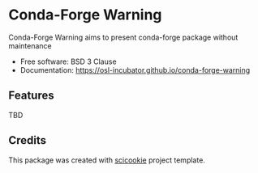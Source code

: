 # Conda-Forge Warning

Conda-Forge Warning aims to present conda-forge package without maintenance

* Free software: BSD 3 Clause
* Documentation: https://osl-incubator.github.io/conda-forge-warning

## Features

TBD

## Credits

This package was created with
[scicookie](https://github.com/osl-incubator/scicookie) project template.
